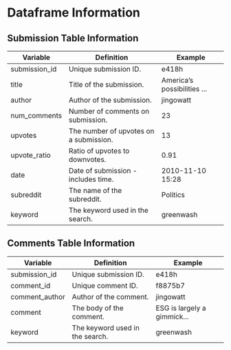 # Dataframe Information

## Submission Table Information

| Variable      | Definition                             | Example                     |
|---------------|----------------------------------------|-----------------------------|
| submission_id | Unique submission ID.                  | e418h                       |
| title         | Title of the submission.               | America’s possibilities ... |
| author        | Author of the submission.              | jingowatt                   |
| num_comments  | Number of comments on submission.      | 23                          |
| upvotes       | The number of upvotes on a submission. | 13                          |
| upvote_ratio  | Ratio of upvotes to downvotes.         | 0.91                        |
| date          | Date of submission - includes time.    | 2010-11-10 15:28            |
| subreddit     | The name of the subreddit.             | Politics                    |
| keyword       | The keyword used in the search.        | greenwash                   |


## Comments Table Information
| Variable       | Definition                      | Example                     |
|----------------|---------------------------------|-----------------------------|
| submission_id  | Unique submission ID.           | e418h                       |
| comment_id     | Unique comment ID.              | f8875b7                     |
| comment_author | Author of the comment.          | jingowatt                   |
| comment        | The body of the comment.        | ESG is largely a gimmick... |
| keyword        | The keyword used in the search. | greenwash                   |